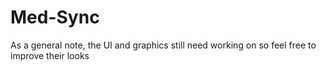 # Med-Sync

As a general note, the UI and graphics still need working on so feel free to improve their looks
